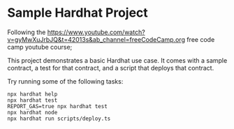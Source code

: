 # Sample Hardhat Project

Following the https://www.youtube.com/watch?v=gyMwXuJrbJQ&t=42013s&ab_channel=freeCodeCamp.org free code camp youtube course;

This project demonstrates a basic Hardhat use case. It comes with a sample contract, a test for that contract, and a script that deploys that contract.

Try running some of the following tasks:

```shell
npx hardhat help
npx hardhat test
REPORT_GAS=true npx hardhat test
npx hardhat node
npx hardhat run scripts/deploy.ts
```
